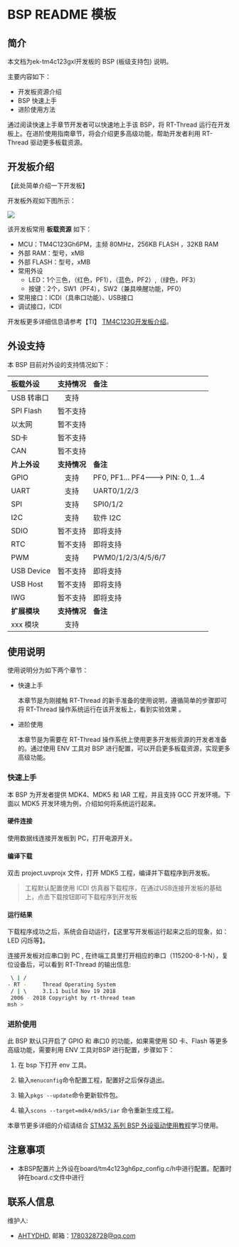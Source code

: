 # BSP README 模板

## 简介

本文档为ek-tm4c123gxl开发板的 BSP (板级支持包) 说明。

主要内容如下：

- 开发板资源介绍
- BSP 快速上手
- 进阶使用方法

通过阅读快速上手章节开发者可以快速地上手该 BSP，将 RT-Thread 运行在开发板上。在进阶使用指南章节，将会介绍更多高级功能，帮助开发者利用 RT-Thread 驱动更多板载资源。

## 开发板介绍

【此处简单介绍一下开发板】

开发板外观如下图所示：

![](E:\00MyWorkSpace\tm4c123_rtos\tm4c123bsp\figures\board.jpg)

该开发板常用 **板载资源** 如下：

- MCU：TM4C123Gh6PM，主频 80MHz，256KB FLASH ，32KB RAM
- 外部 RAM：型号，xMB
- 外部 FLASH：型号，xMB
- 常用外设
  - LED：1个三色，（红色，PF1），（蓝色，PF2）,（绿色，PF3）
  - 按键：2个，SW1（PF4），SW2（兼具唤醒功能，PF0）
- 常用接口：ICDI（具串口功能）、USB接口
- 调试接口，ICDI

开发板更多详细信息请参考【TI】 [TM4C123G开发板介绍](https://www.ti.com/tool/EK-TM4C123GXL?DCMP=stellaris-launchpad&HQS=tm4c123g-launchpad)。

## 外设支持

本 BSP 目前对外设的支持情况如下：

| **板载外设**      | **支持情况** | **备注**                              |
| :----------------- | :----------: | :------------------------------------- |
| USB 转串口        |     支持     |                                       |
| SPI Flash         |     暂不支持     |                                       |
| 以太网            |     暂不支持     |                                       |
| SD卡              |   暂不支持   |                                       |
| CAN               |   暂不支持   |                                       |
| **片上外设**      | **支持情况** | **备注**                              |
| GPIO              |     支持     | PF0, PF1... PF4---> PIN: 0, 1...4 |
| UART              |     支持     | UART0/1/2/3                        |
| SPI               |     支持     | SPI0/1/2                            |
| I2C               |     支持     | 软件 I2C                              |
| SDIO              |   暂不支持   | 即将支持                              |
| RTC               |   暂不支持   | 即将支持                              |
| PWM               |   支持   | PWM0/1/2/3/4/5/6/7             |
| USB Device        |   暂不支持   | 即将支持                              |
| USB Host          |   暂不支持   | 即将支持                              |
| IWG               |   暂不支持   | 即将支持                              |
| **扩展模块**      | **支持情况** | **备注**                              |
|     xxx 模块      |   支持   |                                      |

## 使用说明

使用说明分为如下两个章节：

- 快速上手

    本章节是为刚接触 RT-Thread 的新手准备的使用说明，遵循简单的步骤即可将 RT-Thread 操作系统运行在该开发板上，看到实验效果 。

- 进阶使用

    本章节是为需要在 RT-Thread 操作系统上使用更多开发板资源的开发者准备的。通过使用 ENV 工具对 BSP 进行配置，可以开启更多板载资源，实现更多高级功能。


### 快速上手

本 BSP 为开发者提供 MDK4、MDK5 和 IAR 工程，并且支持 GCC 开发环境。下面以 MDK5 开发环境为例，介绍如何将系统运行起来。

#### 硬件连接

使用数据线连接开发板到 PC，打开电源开关。

#### 编译下载

双击 project.uvprojx 文件，打开 MDK5 工程，编译并下载程序到开发板。

> 工程默认配置使用 ICDI 仿真器下载程序，在通过USB连接开发板的基础上，点击下载按钮即可下载程序到开发板

#### 运行结果

下载程序成功之后，系统会自动运行，【这里写开发板运行起来之后的现象，如：LED 闪烁等】。

连接开发板对应串口到 PC , 在终端工具里打开相应的串口（115200-8-1-N），复位设备后，可以看到 RT-Thread 的输出信息:

```bash
 \ | /
- RT -     Thread Operating System
 / | \     3.1.1 build Nov 19 2018
 2006 - 2018 Copyright by rt-thread team
msh >
```
### 进阶使用

此 BSP 默认只开启了 GPIO 和 串口0 的功能，如果需使用 SD 卡、Flash 等更多高级功能，需要利用 ENV 工具对BSP 进行配置，步骤如下：

1. 在 bsp 下打开 env 工具。

2. 输入`menuconfig`命令配置工程，配置好之后保存退出。

3. 输入`pkgs --update`命令更新软件包。

4. 输入`scons --target=mdk4/mdk5/iar` 命令重新生成工程。

本章节更多详细的介绍请结合 [STM32 系列 BSP 外设驱动使用教程](../docs/STM32系列BSP外设驱动使用教程.md)学习使用。

## 注意事项

- 本BSP配置片上外设在board/tm4c123gh6pz_config.c/h中进行配置。配置时钟在board.c文件中进行

## 联系人信息

维护人:

-  [AHTYDHD](https://github.com/LYH-ux), 邮箱：<1780328728@qq.com>
